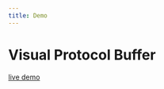 ```yaml
---
title: Demo
---
```


# Visual Protocol Buffer

[live demo](https://zccz14.github.io/visual-protobuf)
